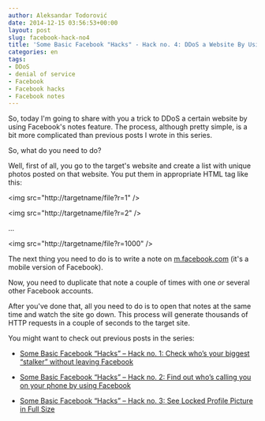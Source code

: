 ```yaml
---
author: Aleksandar Todorović
date: 2014-12-15 03:56:53+00:00
layout: post
slug: facebook-hack-no4
title: 'Some Basic Facebook "Hacks" - Hack no. 4: DDoS a Website By Using Facebook'
categories: en
tags:
- DDoS
- denial of service
- Facebook
- Facebook hacks
- Facebook notes
---
```


So, today I'm going to share with you a trick to DDoS a certain website by using Facebook's notes feature. The process, although pretty simple, is a bit more complicated than previous posts I wrote in this series.

So, what do you need to do?

Well, first of all, you go to the target's website and create a list with unique photos posted on that website. You put them in appropriate HTML tag like this:


<img src="http://targetname/file?r=1" />




<img src="http://targetname/file?r=2" />




...




<img src="http://targetname/file?r=1000" />






The next thing you need to do is to write a note on [m.facebook.com](http://m.facebook.com/) (it's a mobile version of Facebook).

Now, you need to duplicate that note a couple of times with one _or_ several other Facebook accounts.

After you've done that, all you need to do is to open that notes at the same time and watch the site go down. This process will generate thousands of HTTP requests in a couple of seconds to the target site.

You might want to check out previous posts in the series:




  * [Some Basic Facebook “Hacks” – Hack no. 1: Check who’s your biggest “stalker” without leaving Facebook](https://aleksandartodorovic.wordpress.com/2014/11/13/facebook-hack-no1/)


  * [Some Basic Facebook “Hacks” – Hack no. 2: Find out who’s calling you on your phone by using Facebook](https://aleksandartodorovic.wordpress.com/2014/11/13/facebook-hack-no2/)


  * [Some Basic Facebook “Hacks” – Hack no. 3: See Locked Profile Picture in Full Size](https://aleksandartodorovic.wordpress.com/2014/11/20/facebook-hack-no3/)
